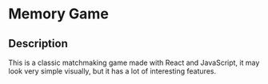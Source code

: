 # Memory Game

## Description
This is a classic matchmaking game made with React and JavaScript, it may look very simple visually, but it has a lot of interesting features.